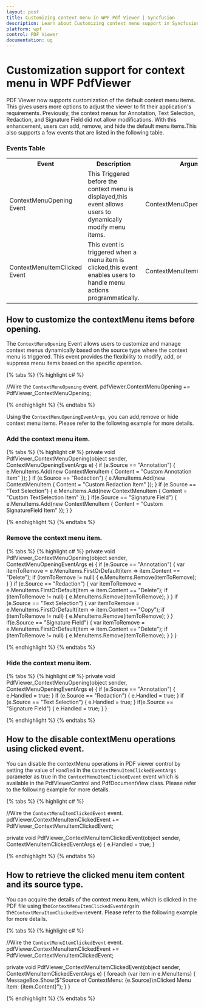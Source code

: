 ```yaml
---
layout: post
title: Customizing context menu in WPF Pdf Viewer | Syncfusion
description: Learn about Customizing context menu support in Syncfusion WPF Pdf Viewer control, its elements and more.
platform: wpf
control: PDF Viewer
documentation: ug
---
```


# Customization support for context menu in WPF PdfViewer

PDF Viewer now supports customization of the default context menu items. This gives users more options to adjust the viewer to fit their application's requirements. Previously, the context menus for Annotation, Text Selection, Redaction, and Signature Field did not allow modifications. With this enhancement, users can add, remove, and hide the default menu items.This also supports a few events that are listed in the following table.

### Events Table

<table>
<tr>
<th>
Event </th><th>
Description </th><th>
Arguments </th></tr>
<tr>
<td>
ContextMenuOpening Event</td><td>
This Triggered before the context menu is displayed,this event allows users to dynamically modify menu items.</td><td>
ContextMenuOpeningEventArgs</td></tr>
<tr>
<td>
ContextMenuItemClicked Event</td><td>
This event is triggered when a menu item is clicked,this event enables users to handle menu actions programmatically.</td><td>
ContextMenuItemClickedEventArgs</td></tr>
</table>

## How to customize the contextMenu items before opening.
The `ContextMenuOpening` Event allows users to customize and manage context menus dynamically based on the source type where the context menu is triggered. This event provides the flexibility to modify, add, or suppress menu items based on the specific operation.

{% tabs %}
{% highlight c# %}

//Wire the `ContextMenuOpening` event.
pdfViewer.ContextMenuOpening += PdfViewer_ContextMenuOpening;

{% endhighlight %}
{% endtabs %}

Using the `ContextMenuOpeningEventArgs`, you can add,remove or hide context menu items.
Please refer to the following example for more details.
### Add the context menu item.

{% tabs %}
{% highlight c# %}
  private void PdfViewer_ContextMenuOpening(object sender, ContextMenuOpeningEventArgs e)
  {
      if (e.Source == "Annotation")
      {
          e.MenuItems.Add(new ContextMenuItem { Content = "Custom Annotation Item" });
      }
      if (e.Source == "Redaction")
      {
          e.MenuItems.Add(new ContextMenuItem { Content = "Custom Redaction Item" });
      }
      if (e.Source == "Text Selection")
      {
          e.MenuItems.Add(new ContextMenuItem { Content = "Custom TextSelection Item" });
      }
      if(e.Source == "Signature Field")
      {
          e.MenuItems.Add(new ContextMenuItem { Content = "Custom SignatureField Item" });
      }
  }

{% endhighlight %}
{% endtabs %}

### Remove the context menu item.

{% tabs %}
{% highlight c# %}
  private void PdfViewer_ContextMenuOpening(object sender, ContextMenuOpeningEventArgs e)
  {
      if (e.Source == "Annotation")
      {
        var itemToRemove = e.MenuItems.FirstOrDefault(item => item.Content == "Delete");
		if (itemToRemove != null)
		{
		   e.MenuItems.Remove(itemToRemove);
		}
      }
      if (e.Source == "Redaction")
      {
        var itemToRemove = e.MenuItems.FirstOrDefault(item => item.Content == "Delete");
		if (itemToRemove != null)
		{
		   e.MenuItems.Remove(itemToRemove);
		}
      }
      if (e.Source == "Text Selection")
      {
        var itemToRemove = e.MenuItems.FirstOrDefault(item => item.Content == "Copy");
		if (itemToRemove != null)
		{
		   e.MenuItems.Remove(itemToRemove);
		}
      }
      if(e.Source == "Signature Field")
      {
        var itemToRemove = e.MenuItems.FirstOrDefault(item => item.Content == "Delete");
		if (itemToRemove != null)
		{
		   e.MenuItems.Remove(itemToRemove);
		}
      }
  }

{% endhighlight %}
{% endtabs %}

### Hide the context menu item.

{% tabs %}
{% highlight c# %}
  private void PdfViewer_ContextMenuOpening(object sender, ContextMenuOpeningEventArgs e)
  {
      if (e.Source == "Annotation")
      {
        e.Handled = true;
      }
      if (e.Source == "Redaction")
      {
         e.Handled = true;
      }
      if (e.Source == "Text Selection")
      {
         e.Handled = true;
      }
      if(e.Source == "Signature Field")
      {
         e.Handled = true;
      }
  }

{% endhighlight %}
{% endtabs %}
## How to the disable contextMenu operations using clicked event.

You can disable the contextMenu operations in PDF viewer control by setting the value of `Handled` in the `ContextMenuItemClickedEventArgs` parameter as true in the `ContextMenuItemClickedEvent` event which is available in the PdfViewerControl and PdfDocumentView class. 
Please refer to the following example for more details.

{% tabs %}
{% highlight c# %}

//Wire the `ContextMenuItemClickedEvent` event.
pdfViewer.ContextMenuItemClickedEvent += PdfViewer_ContextMenuItemClickedEvent;

private void PdfViewer_ContextMenuItemClickedEvent(object sender, ContextMenuItemClickedEventArgs e)
{
  e.Handled = true;
}

{% endhighlight %}
{% endtabs %}

## How to retrieve the clicked menu item content and its source type.

You can acquire the details of the context menu item, which is clicked in the PDF file using the`ContextMenuItemClickedEventArgs`in the`ContextMenuItemClickedEvent`event. 
Please refer to the following example for more details.

{% tabs %}
{% highlight c# %}

//Wire the `ContextMenuItemClickedEvent` event.
pdfViewer.ContextMenuItemClickedEvent += PdfViewer_ContextMenuItemClickedEvent;

private void PdfViewer_ContextMenuItemClickedEvent(object sender, ContextMenuItemClickedEventArgs e)
{
  foreach (var item in e.MenuItems)
  {
    MessageBox.Show($"Source of ContextMenu: {e.Source}\nClicked Menu Item: {item.Content}");
  }
}

{% endhighlight %}
{% endtabs %}
